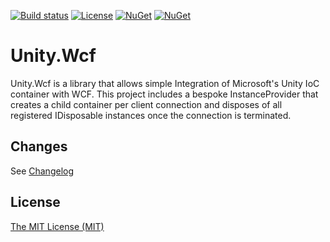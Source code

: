 [![Build status](https://ci.appveyor.com/api/projects/status/ujqcljpq388kq3dm/branch/master?svg=true)](https://ci.appveyor.com/project/unitycontainer/wcf/branch/master)
[![License](https://img.shields.io/badge/license-mit.svg)](https://github.com/unitycontainer/wcf/blob/master/LICENSE)
[![NuGet](https://img.shields.io/nuget/dt/Unity.wcf.svg)](https://www.nuget.org/packages/Unity.wcf)
[![NuGet](https://img.shields.io/nuget/v/Unity.wcf.svg)](https://www.nuget.org/packages/Unity.wcf)


# Unity.Wcf

Unity.Wcf is a library that allows simple Integration of Microsoft's Unity IoC container with WCF. This project includes a bespoke InstanceProvider that creates a child container per client connection and disposes of all registered IDisposable instances once the connection is terminated.

## Changes
See [Changelog](CHANGELOG.md)

## License
[The MIT License (MIT)](LICENSE)
